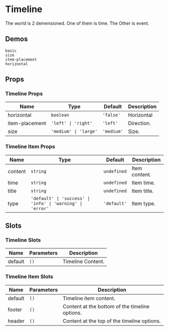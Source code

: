 # Timeline

The world is 2 demensioned. One of them is time. The Other is event.

## Demos

```demo
basic
size
item-placement
horizontal
```

## Props

### Timeline Props

| Name           | Type                  | Default    | Description |
| -------------- | --------------------- | ---------- | ----------- |
| horizontal     | `boolean`             | `'false'`  | Horizontal  |
| item-placement | `'left' \| 'right'`   | `'left'`   | Direction.  |
| size           | `'medium' \| 'large'` | `'medium'` | Size.       |

### Timeline Item Props

| Name | Type | Default | Description |
| --- | --- | --- | --- |
| content | `string` | `undefined` | Item content. |
| time | `string` | `undefined` | Item time. |
| title | `string` | `undefined` | Item title. |
| type | `'default' \| 'success' \| 'info' \| 'warning' \| 'error'` | `'default'` | Item type. |

## Slots

### Timeline Slots

| Name    | Parameters | Description       |
| ------- | ---------- | ----------------- |
| default | `()`       | Timeline Content. |

### Timeline Item Slots

| Name    | Parameters | Description                                    |
| ------- | ---------- | ---------------------------------------------- |
| default | `()`       | Timeline item content.                         |
| footer  | `()`       | Content at the bottom of the timeline options. |
| header  | `()`       | Content at the top of the timeline options.    |
